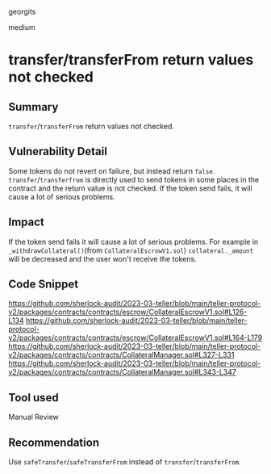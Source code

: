georgits

medium

# transfer/transferFrom return values not checked

## Summary
`transfer`/`transferFrom`  return values not checked.

## Vulnerability Detail
Some tokens do not revert on failure, but instead return `false`. `transfer`/`transferfrom` is directly used to send tokens in some places in the contract and the return value is not checked.
If the token send fails, it will cause a lot of serious problems.

## Impact
If the token send fails it will cause a lot of serious problems.
For example in `_withdrawCollateral()`(from `CollateralEscrowV1.sol`)  `collateral._amount` will be decreased and the user won't receive the tokens.

## Code Snippet
https://github.com/sherlock-audit/2023-03-teller/blob/main/teller-protocol-v2/packages/contracts/contracts/escrow/CollateralEscrowV1.sol#L126-L134
https://github.com/sherlock-audit/2023-03-teller/blob/main/teller-protocol-v2/packages/contracts/contracts/escrow/CollateralEscrowV1.sol#L164-L179
https://github.com/sherlock-audit/2023-03-teller/blob/main/teller-protocol-v2/packages/contracts/contracts/CollateralManager.sol#L327-L331
https://github.com/sherlock-audit/2023-03-teller/blob/main/teller-protocol-v2/packages/contracts/contracts/CollateralManager.sol#L343-L347

## Tool used

Manual Review

## Recommendation
Use `safeTransfer`/`safeTransferFrom` instead of `transfer`/`transferFrom`.